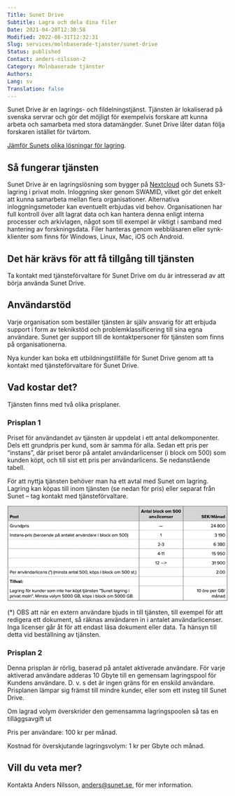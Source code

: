 ```yaml
---
Title: Sunet Drive
Subtitle: Lagra och dela dina filer
Date: 2021-04-20T12:30:58
Modified: 2022-08-31T12:32:31
Slug: services/molnbaserade-tjanster/sunet-drive
Status: published
Contact: anders-nilsson-2
Category: Molnbaserade tjänster
Authors: 
Lang: sv
Translation: false
---
```


Sunet Drive är en lagrings- och fildelningstjänst. Tjänsten är lokaliserad på svenska servrar och gör det möjligt för exempelvis forskare att kunna arbeta och samarbeta med stora datamängder. Sunet Drive låter datan följa forskaren istället för tvärtom.

[Jämför Sunets olika lösningar för lagring](/om-sunet/sunets-lagringslosningar).

Så fungerar tjänsten
--------------------

Sunet Drive är en lagringslösning som bygger på [Nextcloud](https://nextcloud.com/) och Sunets S3-lagring i privat moln. Inloggning sker genom SWAMID, vilket gör det enkelt att kunna samarbeta mellan flera organisationer. Alternativa inloggningsmetoder kan eventuellt erbjudas vid behov. Organisationen har full kontroll över allt lagrat data och kan hantera denna enligt interna processer och arkivlagen, något som till exempel är viktigt i samband med hantering av forskningsdata. Filer hanteras genom webbläsaren eller synk-klienter som finns för Windows, Linux, Mac, iOS och Android.

Det här krävs för att få tillgång till tjänsten
-----------------------------------------------

Ta kontakt med tjänsteförvaltare för Sunet Drive om du är intresserad av att börja använda Sunet Drive.

Användarstöd
------------

Varje organisation som beställer tjänsten är själv ansvarig för att erbjuda support i form av teknikstöd och problemklassificering till sina egna användare. Sunet ger support till de kontaktpersoner för tjänsten som finns på organisationerna.

Nya kunder kan boka ett utbildningstillfälle för Sunet Drive genom att ta kontakt med tjänsteförvaltare för Sunet Drive.

Vad kostar det?
---------------

Tjänsten finns med två olika prisplaner.

### Prisplan 1

Priset för användandet av tjänsten är uppdelat i ett antal delkomponenter. Dels ett grundpris per kund, som är samma för alla. Sedan ett pris per “instans”, där priset beror på antalet användarlicenser (i block om 500) som kunden köpt, och till sist ett pris per användarlicens. Se nedanstående tabell.

För att nyttja tjänsten behöver man ha ett avtal med Sunet om lagring. Lagring kan köpas till inom tjänsten (se nedan för pris) eller separat från Sunet – tag kontakt med tjänsteförvaltare.  

![](/wp-content/uploads/2021/04/Pris-SD_2.png)

(\*) OBS att när en extern användare bjuds in till tjänsten, till exempel för att redigera ett dokument, så räknas användaren in i antalet användarlicenser. Inga licenser går åt för att endast läsa dokument eller data. Ta hänsyn till detta vid beställning av tjänsten.

### Prisplan 2

Denna prisplan är rörlig, baserad på antalet aktiverade användare. För varje aktiverad användare adderas 10 Gbyte till en gemensam lagringspool för Kundens användare. D. v. s det är ingen gräns för en enskild användare. Prisplanen lämpar sig främst till mindre kunder, eller som ett insteg till Sunet Drive.

Om lagrad volym överskrider den gemensamma lagringspoolen så tas en tilläggsavgift ut

Pris per användare: 100 kr per månad.  

Kostnad för överskjutande lagringsvolym: 1 kr per Gbyte och månad.

Vill du veta mer?
-----------------

Kontakta Anders Nilsson, [anders@sunet.se](mailto:anders@sunet.se), för mer information.


